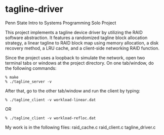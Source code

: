 # tagline-driver
Penn State Intro to Systems Programming Solo Project

This project implements a tagline device driver by utilizing the RAID software abstraction.
It features a randomized tagline block allocation strategy, a linear tagline to RAID block map using memory allocation,
a disk recovery method, a LRU cache, and a client-side networking RAID function.

Since the project uses a loopback to simulate the network, open two terminal tabs or windows at the project directory.
On one tab/window, do the following commands: 

    % make
    % ./tagline_server -v

After that, go to the other tab/window and run the client by typing: 

    % ./tagline_client -v workload-linear.dat
OR

    % ./tagline_client -v workload-refloc.dat

My work is in the following files: raid_cache.c raid_client.c tagline_driver.c
